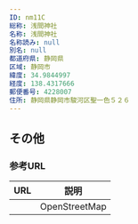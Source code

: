 ```yaml
---
ID: nm11C
総称: 浅間神社
名称: 浅間神社
名称読み: null
別名: null
都道府県: 静岡県
区域: 静岡市
緯度: 34.9844997
経度: 138.4317666
郵便番号: 4228007
住所: 静岡県静岡市駿河区聖一色５２６
---
```


## その他

### 参考URL

| URL | 説明          |
| --- | ------------- |
|     | OpenStreetMap |
